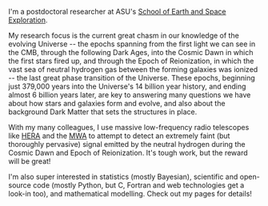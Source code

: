 I'm a postdoctoral researcher at ASU's 
<a href="http://sese.asu.edu" data-type="URL" data-id="http://sese.asu.edu">School of Earth and Space Exploration</a>. 

My research focus is the current great chasm in our knowledge of the evolving Universe -- 
the epochs spanning from the first light we can see in the CMB, through the following 
Dark Ages, into the Cosmic Dawn in which the first stars fired up, and through the Epoch
of Reionization, in which the vast sea of neutral hydrogen gas between the forming 
galaxies was ionized -- the last great phase transition of the Universe. These epochs,
beginning just 379,000 years into the Universe's 14 billion year history, and ending 
almost 6 billion years later, are key to answering many questions we have about how stars 
and galaxies form and evolve, and also about the background Dark Matter that sets the 
structures in place.

With my many colleagues, I use massive low-frequency radio telescopes like 
<a href="http://reionization.org">HERA</a> and the 
<a href="https://www.mwatelescope.org/" data-type="URL" data-id="https://www.mwatelescope.org/">MWA</a> 
to attempt to detect an extremely faint (but thoroughly pervasive) signal emitted by the 
neutral hydrogen during the Cosmic Dawn and Epoch of Reionization. It's tough work, but 
the reward will be great!

I'm also super interested in statistics (mostly Bayesian), scientific and open-source 
code (mostly Python, but C, Fortran and web technologies get a look-in too), and
mathematical modelling. Check out my pages for details!